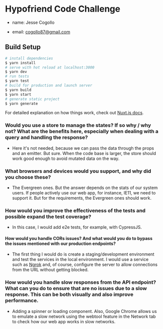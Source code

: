 # Hypofriend Code Challenge

* name: Jesse Cogollo

* email: cogollo87@gmail.com

## Build Setup

```bash
# install dependencies
$ yarn install
# serve with hot reload at localhost:3000
$ yarn dev
# run tests
$ yarn test
# build for production and launch server
$ yarn build
$ yarn start
# generate static project
$ yarn generate
```

For detailed explanation on how things work, check out [Nuxt.js docs](https://nuxtjs.org).

### Would you use a store to manage the states? If so why / why not? What are the benefits here, especially when dealing with a query and handling the response?

* Here it's not needed, because we can pass the data through the props and an emitter. But sure. When the code base is larger, the store should work good enough to avoid mutated data on the way.

### What browsers and devices would you support, and why did you choose these?

* The Evergreen ones. But the answer depends on the stats of our system users. If people actively use our web app, for instance, IE11, we need to support it. But for the requirements, the Evergreen ones should work.

### How would you improve the effectiveness of the tests and possible expand the test coverage?

* In this case, I would add e2e tests, for example, with CypressJS.

#### How would you handle CORs issues? And what would you do to bypass the issues mentioned with our production endpoints?

* The first thing I would do is create a staging/development environment and test the services in the local environment. I would use a service such as [Ngrok](https://ngrok.com/) and, of course, configure the server to allow connections from the URL without getting blocked.

### How would you handle slow responses from the API endpoint? What can you do to ensure that are no issues due to a slow response. This can be both visually and also improve performance.

* Adding a spinner or loading component. Also, Google Chrome allows us to emulate a slow network using the webtool feature in the Network tab to check how our web app works in slow networks.
